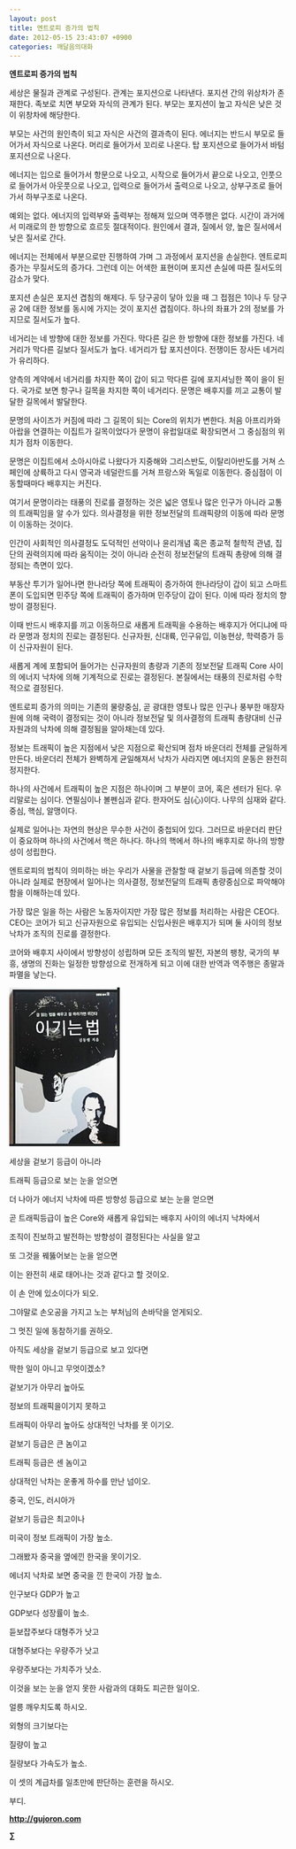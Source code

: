 ```yaml
---
layout: post
title: 엔트로피 증가의 법칙
date: 2012-05-15 23:43:07 +0900
categories: 깨달음의대화
---
```

**엔트로피 증가의 법칙** 

세상은 물질과 관계로 구성된다. 관계는 포지션으로 나타낸다. 포지션 간의 위상차가 존재한다. 족보로 치면 부모와 자식의 관계가 된다. 부모는 포지션이 높고 자식은 낮은 것이 위창차에 해당한다. 

부모는 사건의 원인측이 되고 자식은 사건의 결과측이 된다. 에너지는 반드시 부모로 들어가서 자식으로 나온다. 머리로 들어가서 꼬리로 나온다. 탑 포지션으로 들어가서 바텀 포지션으로 나온다. 

에너지는 입으로 들어가서 항문으로 나오고, 시작으로 들어가서 끝으로 나오고, 인풋으로 들어가서 아웃풋으로 나오고, 입력으로 들어가서 출력으로 나오고, 상부구조로 들어가서 하부구조로 나온다. 

예외는 없다. 에너지의 입력부와 출력부는 정해져 있으며 역주행은 없다. 시간이 과거에서 미래로의 한 방향으로 흐르듯 절대적이다. 원인에서 결과, 질에서 양, 높은 질서에서 낮은 질서로 간다. 

에너지는 전체에서 부분으로만 진행하여 가며 그 과정에서 포지션을 손실한다. 엔트로피 증가는 무질서도의 증가다. 그런데 이는 어색한 표현이며 포지션 손실에 따른 질서도의 감소가 맞다. 

포지션 손실은 포지션 겹침의 해제다. 두 당구공이 닿아 있을 때 그 접점은 1이나 두 당구공 2에 대한 정보를 동시에 가지는 것이 포지션 겹침이다. 하나의 좌표가 2의 정보를 가지므로 질서도가 높다. 

네거리는 네 방향에 대한 정보를 가진다. 막다른 길은 한 방향에 대한 정보를 가진다. 네거리가 막다른 길보다 질서도가 높다. 네거리가 탑 포지션이다. 전쟁이든 장사든 네거리가 유리하다. 

양측의 계약에서 네거리를 차지한 쪽이 갑이 되고 막다른 길에 포지셔닝한 쪽이 을이 된다. 국가로 보면 항구나 길목을 차지한 쪽이 네거리다. 문명은 배후지를 끼고 교통이 발달한 길목에서 발달한다. 

문명의 사이즈가 커짐에 따라 그 길목이 되는 Core의 위치가 변한다. 처음 아프리카와 아랍을 연결하는 이집트가 길목이었다가 문명이 유럽일대로 확장되면서 그 중심점의 위치가 점차 이동한다. 

문명은 이집트에서 소아시아로 나왔다가 지중해와 그리스반도, 이탈리아반도를 거쳐 스페인에 상륙하고 다시 영국과 네덜란드를 거쳐 프랑스와 독일로 이동한다. 중심점이 이동할때마다 배후지는 커진다. 

여기서 문명이라는 태풍의 진로를 결정하는 것은 넓은 영토나 많은 인구가 아니라 교통의 트래픽임을 알 수가 있다. 의사결정을 위한 정보전달의 트래픽량의 이동에 따라 문명이 이동하는 것이다. 

인간이 사회적인 의사결정도 도덕적인 선악이나 윤리개념 혹은 종교적 철학적 관념, 집단의 권력의지에 따라 움직이는 것이 아니라 순전히 정보전달의 트래픽 총량에 의해 결정되는 측면이 있다. 

부동산 투기가 일어나면 한나라당 쪽에 트래픽이 증가하여 한나라당이 갑이 되고 스마트폰이 도입되면 민주당 쪽에 트래픽이 증가하며 민주당이 갑이 된다. 이에 따라 정치의 향방이 결정된다. 

이때 반드시 배후지를 끼고 이동하므로 새롭게 트래픽을 수용하는 배후지가 어디냐에 따라 문명과 정치의 진로는 결정된다. 신규자원, 신대륙, 인구유입, 이농현상, 학력증가 등이 신규자원이 된다. 

새롭게 계에 포함되어 들어가는 신규자원의 총량과 기존의 정보전달 트래픽 Core 사이의 에너지 낙차에 의해 기계적으로 진로는 결정된다. 본질에서는 태풍의 진로처럼 수학적으로 결정된다. 

엔트로피 증가의 의미는 기존의 물량중심, 곧 광대한 영토나 많은 인구나 풍부한 매장자원에 의해 국력이 결정되는 것이 아니라 정보전달 및 의사결정의 트래픽 총량대비 신규자원과의 낙차에 의해 결정됨을 알아채는데 있다. 

정보는 트래픽이 높은 지점에서 낮은 지점으로 확산되며 점차 바운더리 전체를 균일하게 만든다. 바운더리 전체가 완벽하게 균일해져서 낙차가 사라지면 에너지의 운동은 완전히 정지한다. 

하나의 사건에서 트래픽이 높은 지점은 하나이며 그 부분이 코어, 혹은 센터가 된다. 우리말로는 심이다. 연필심이나 볼펜심과 같다. 한자어도 심(心)이다. 나무의 심재와 같다. 중심, 핵심, 알맹이다. 

실제로 일어나는 자연의 현상은 무수한 사건이 중첩되어 있다. 그러므로 바운더리 판단이 중요하며 하나의 사건에서 핵은 하나다. 하나의 핵에서 하나의 배후지로 하나의 방향성이 성립한다. 

엔트로피의 법칙이 의미하는 바는 우리가 사물을 관찰할 때 겉보기 등급에 의존할 것이 아니라 실제로 현장에서 일어나는 의사결정, 정보전달의 트래픽 총량중심으로 파악해야 함을 이해하는데 있다. 

가장 많은 일을 하는 사람은 노동자이지만 가장 많은 정보를 처리하는 사람은 CEO다. CEO는 코어가 되고 신규자원으로 유입되는 신입사원은 배후지가 되며 둘 사이의 정보낙차가 조직의 진로를 결정한다. 

코어와 배후지 사이에서 방향성이 성립하며 모든 조직의 발전, 자본의 팽창, 국가의 부흥, 생명의 진화는 일정한 방향성으로 전개하게 되고 이에 대한 반역과 역주행은 종말과 파멸을 낳는다. 




  




<a href="?mid=WaytoWin" target="_self"><img alt="0.JPG" src="files/attach/images/199/290/248/123456.JPG" width="200" height="287" /> </a>



세상을 겉보기 등급이 아니라

트래픽 등급으로 보는 눈을 얻으면

더 나아가 에너지 낙차에 따른 방향성 등급으로 보는 눈을 얻으면

곧 트래픽등급이 높은 Core와 새롭게 유입되는 배후지 사이의 에너지 낙차에서 

조직이 진보하고 발전하는 방향성이 결정된다는 사실을 알고

또 그것을 꿰뚫어보는 눈을 얻으면

이는 완전히 새로 태어나는 것과 같다고 할 것이오.

이 손 안에 있소이다가 되오.

그야말로 손오공을 가지고 노는 부처님의 손바닥을 얻게되오.

그 멋진 일에 동참하기를 권하오.



아직도 세상을 겉보기 등급으로 보고 있다면 

딱한 일이 아니고 무엇이겠소?



겉보기가 아무리 높아도 

정보의 트래픽을이기지 못하고 

트래픽이 아무리 높아도 상대적인 낙차를 못 이기오.

겉보기 등급은 큰 놈이고

트래픽 등급은 센 놈이고

상대적인 낙차는 운좋게 하수를 만난 넘이오.



중국, 인도, 러시아가 

겉보기 등급은 최고이나

미국이 정보 트래픽이 가장 높소. 

그래봤자 중국을 옆에낀 한국을 못이기오.

에너지 낙차로 보면 중국을 낀 한국이 가장 높소.



인구보다 GDP가 높고 

GDP보다 성장률이 높소.

듣보잡주보다 대형주가 낫고

대형주보다는 우량주가 낫고 

우량주보다는 가치주가 낫소.



이것을 보는 눈을 얻지 못한 사람과의 대화도 피곤한 일이오.

얼릉 깨우치도록 하시오.



외형의 크기보다는 

질량이 높고

질량보다 가속도가 높소.

이 셋의 계급차를 일초만에 판단하는 훈련을 하시오.

부디.



**http://gujoron.com**  


**∑**